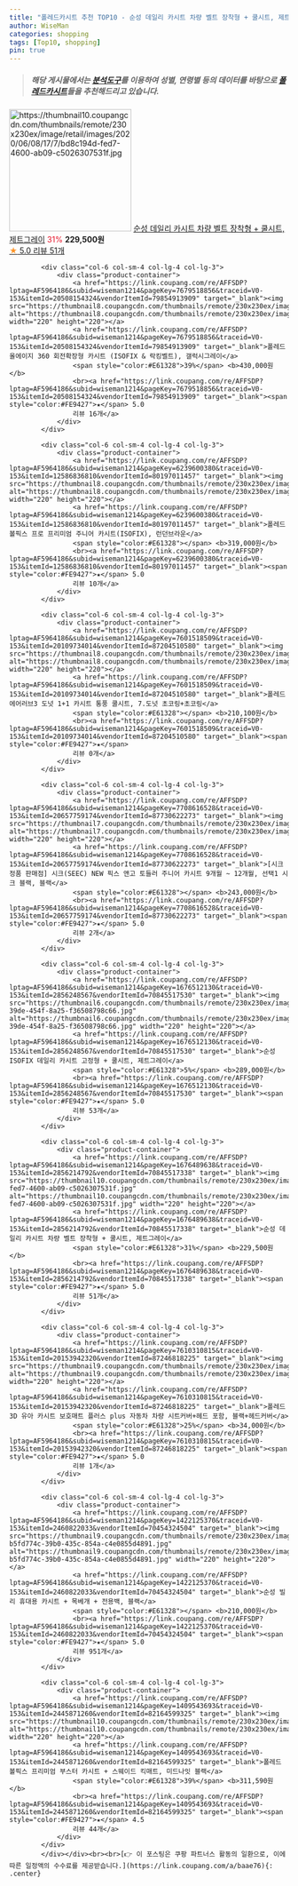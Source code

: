 ```yaml
---
title: "폴레드카시트 추천 TOP10 - 순성 데일리 카시트 차량 벨트 장착형 + 쿨시트, 제트그레이"
author: WiseMan
categories: shopping
tags: [Top10, shopping]
pin: true
---
```


> ##### 해당 게시물에서는 [**분석도구**](https://itemscout.io/)를 이용하여 **성별**, **연령별** 등의 데이터를 바탕으로 [**폴레드카시트**](https://link.coupang.com/a/baae76)들을 추천해드리고 있습니다.
<div class="container"><div class="row">
            <div class="col-6 col-sm-4 col-lg-4 col-lg-3">
                <div class="product-container">
                    <a href="https://link.coupang.com/re/AFFSDP?lptag=AF5964186&subid=wiseman1214&pageKey=1676489638&traceid=V0-153&itemId=2856214792&vendorItemId=70845517338" target="_blank"><img src="https://thumbnail10.coupangcdn.com/thumbnails/remote/230x230ex/image/retail/images/2020/06/08/17/7/bd8c194d-fed7-4600-ab09-c5026307531f.jpg" alt="https://thumbnail10.coupangcdn.com/thumbnails/remote/230x230ex/image/retail/images/2020/06/08/17/7/bd8c194d-fed7-4600-ab09-c5026307531f.jpg" width="220" height="220"></a>
                    <a href="https://link.coupang.com/re/AFFSDP?lptag=AF5964186&subid=wiseman1214&pageKey=1676489638&traceid=V0-153&itemId=2856214792&vendorItemId=70845517338" target="_blank">순성 데일리 카시트 차량 벨트 장착형 + 쿨시트, 제트그레이</a>
                    <span style="color:#E61328">31%</span> <b>229,500원</b>
                    <br><a href="https://link.coupang.com/re/AFFSDP?lptag=AF5964186&subid=wiseman1214&pageKey=1676489638&traceid=V0-153&itemId=2856214792&vendorItemId=70845517338" target="_blank"><span style="color:#FE9427">★</span> 5.0
                    리뷰 51개</a>
                </div>
            </div>
            
            <div class="col-6 col-sm-4 col-lg-4 col-lg-3">
                <div class="product-container">
                    <a href="https://link.coupang.com/re/AFFSDP?lptag=AF5964186&subid=wiseman1214&pageKey=7679518856&traceid=V0-153&itemId=20508154324&vendorItemId=79854913909" target="_blank"><img src="https://thumbnail8.coupangcdn.com/thumbnails/remote/230x230ex/image/vendor_inventory/6117/0203560cf597433dbecae8c8908c31c955b3dedeff4ceb756cc4f9f44978.png" alt="https://thumbnail8.coupangcdn.com/thumbnails/remote/230x230ex/image/vendor_inventory/6117/0203560cf597433dbecae8c8908c31c955b3dedeff4ceb756cc4f9f44978.png" width="220" height="220"></a>
                    <a href="https://link.coupang.com/re/AFFSDP?lptag=AF5964186&subid=wiseman1214&pageKey=7679518856&traceid=V0-153&itemId=20508154324&vendorItemId=79854913909" target="_blank">폴레드 올에이지 360 회전확장형 카시트 (ISOFIX & 락킹벨트), 갤럭시그레이</a>
                    <span style="color:#E61328">39%</span> <b>430,000원</b>
                    <br><a href="https://link.coupang.com/re/AFFSDP?lptag=AF5964186&subid=wiseman1214&pageKey=7679518856&traceid=V0-153&itemId=20508154324&vendorItemId=79854913909" target="_blank"><span style="color:#FE9427">★</span> 5.0
                    리뷰 16개</a>
                </div>
            </div>
            
            <div class="col-6 col-sm-4 col-lg-4 col-lg-3">
                <div class="product-container">
                    <a href="https://link.coupang.com/re/AFFSDP?lptag=AF5964186&subid=wiseman1214&pageKey=6239600380&traceid=V0-153&itemId=12586836810&vendorItemId=80197011457" target="_blank"><img src="https://thumbnail8.coupangcdn.com/thumbnails/remote/230x230ex/image/vendor_inventory/b50c/4b54a2d8a17b60469afe3e9e51573f6abf556674b7fe1ddbc1d77b23f0ef.jpg" alt="https://thumbnail8.coupangcdn.com/thumbnails/remote/230x230ex/image/vendor_inventory/b50c/4b54a2d8a17b60469afe3e9e51573f6abf556674b7fe1ddbc1d77b23f0ef.jpg" width="220" height="220"></a>
                    <a href="https://link.coupang.com/re/AFFSDP?lptag=AF5964186&subid=wiseman1214&pageKey=6239600380&traceid=V0-153&itemId=12586836810&vendorItemId=80197011457" target="_blank">폴레드 볼픽스 프로 프리미엄 주니어 카시트(ISOFIX), 런던브라운</a>
                    <span style="color:#E61328"></span> <b>319,000원</b>
                    <br><a href="https://link.coupang.com/re/AFFSDP?lptag=AF5964186&subid=wiseman1214&pageKey=6239600380&traceid=V0-153&itemId=12586836810&vendorItemId=80197011457" target="_blank"><span style="color:#FE9427">★</span> 5.0
                    리뷰 10개</a>
                </div>
            </div>
            
            <div class="col-6 col-sm-4 col-lg-4 col-lg-3">
                <div class="product-container">
                    <a href="https://link.coupang.com/re/AFFSDP?lptag=AF5964186&subid=wiseman1214&pageKey=7601518509&traceid=V0-153&itemId=20109734014&vendorItemId=87204510580" target="_blank"><img src="https://thumbnail8.coupangcdn.com/thumbnails/remote/230x230ex/image/vendor_inventory/598b/7252443850909e405c3c2baa0eb5c72a034999b31bc35d133ffb5ae7de22.jpg" alt="https://thumbnail8.coupangcdn.com/thumbnails/remote/230x230ex/image/vendor_inventory/598b/7252443850909e405c3c2baa0eb5c72a034999b31bc35d133ffb5ae7de22.jpg" width="220" height="220"></a>
                    <a href="https://link.coupang.com/re/AFFSDP?lptag=AF5964186&subid=wiseman1214&pageKey=7601518509&traceid=V0-153&itemId=20109734014&vendorItemId=87204510580" target="_blank">폴레드 에어러브3 도넛 1+1 카시트 통풍 쿨시트, 7.도넛 초코링+초코링</a>
                    <span style="color:#E61328"></span> <b>210,100원</b>
                    <br><a href="https://link.coupang.com/re/AFFSDP?lptag=AF5964186&subid=wiseman1214&pageKey=7601518509&traceid=V0-153&itemId=20109734014&vendorItemId=87204510580" target="_blank"><span style="color:#FE9427">★</span> 
                    리뷰 0개</a>
                </div>
            </div>
            
            <div class="col-6 col-sm-4 col-lg-4 col-lg-3">
                <div class="product-container">
                    <a href="https://link.coupang.com/re/AFFSDP?lptag=AF5964186&subid=wiseman1214&pageKey=7708616528&traceid=V0-153&itemId=20657759174&vendorItemId=87730622273" target="_blank"><img src="https://thumbnail7.coupangcdn.com/thumbnails/remote/230x230ex/image/vendor_inventory/f736/d931d9fb56d8996231d7a9c5374733ea65efb4d888a7e7107edba707b5d8.png" alt="https://thumbnail7.coupangcdn.com/thumbnails/remote/230x230ex/image/vendor_inventory/f736/d931d9fb56d8996231d7a9c5374733ea65efb4d888a7e7107edba707b5d8.png" width="220" height="220"></a>
                    <a href="https://link.coupang.com/re/AFFSDP?lptag=AF5964186&subid=wiseman1214&pageKey=7708616528&traceid=V0-153&itemId=20657759174&vendorItemId=87730622273" target="_blank">[시크 정품 판매점] 시크(SEEC) NEW 픽스 앤고 토들러 주니어 카시트 9개월 ~ 12개월, 선택1 시크 블랙, 블랙</a>
                    <span style="color:#E61328"></span> <b>243,000원</b>
                    <br><a href="https://link.coupang.com/re/AFFSDP?lptag=AF5964186&subid=wiseman1214&pageKey=7708616528&traceid=V0-153&itemId=20657759174&vendorItemId=87730622273" target="_blank"><span style="color:#FE9427">★</span> 5.0
                    리뷰 2개</a>
                </div>
            </div>
            
            <div class="col-6 col-sm-4 col-lg-4 col-lg-3">
                <div class="product-container">
                    <a href="https://link.coupang.com/re/AFFSDP?lptag=AF5964186&subid=wiseman1214&pageKey=1676512130&traceid=V0-153&itemId=2856248567&vendorItemId=70845517530" target="_blank"><img src="https://thumbnail6.coupangcdn.com/thumbnails/remote/230x230ex/image/retail/images/2020/06/08/17/7/74636a75-39de-454f-8a25-f36508798c66.jpg" alt="https://thumbnail6.coupangcdn.com/thumbnails/remote/230x230ex/image/retail/images/2020/06/08/17/7/74636a75-39de-454f-8a25-f36508798c66.jpg" width="220" height="220"></a>
                    <a href="https://link.coupang.com/re/AFFSDP?lptag=AF5964186&subid=wiseman1214&pageKey=1676512130&traceid=V0-153&itemId=2856248567&vendorItemId=70845517530" target="_blank">순성 ISOFIX 데일리 카시트 고정형 + 쿨시트, 제트그레이</a>
                    <span style="color:#E61328">5%</span> <b>289,000원</b>
                    <br><a href="https://link.coupang.com/re/AFFSDP?lptag=AF5964186&subid=wiseman1214&pageKey=1676512130&traceid=V0-153&itemId=2856248567&vendorItemId=70845517530" target="_blank"><span style="color:#FE9427">★</span> 5.0
                    리뷰 53개</a>
                </div>
            </div>
            
            <div class="col-6 col-sm-4 col-lg-4 col-lg-3">
                <div class="product-container">
                    <a href="https://link.coupang.com/re/AFFSDP?lptag=AF5964186&subid=wiseman1214&pageKey=1676489638&traceid=V0-153&itemId=2856214792&vendorItemId=70845517338" target="_blank"><img src="https://thumbnail10.coupangcdn.com/thumbnails/remote/230x230ex/image/retail/images/2020/06/08/17/7/bd8c194d-fed7-4600-ab09-c5026307531f.jpg" alt="https://thumbnail10.coupangcdn.com/thumbnails/remote/230x230ex/image/retail/images/2020/06/08/17/7/bd8c194d-fed7-4600-ab09-c5026307531f.jpg" width="220" height="220"></a>
                    <a href="https://link.coupang.com/re/AFFSDP?lptag=AF5964186&subid=wiseman1214&pageKey=1676489638&traceid=V0-153&itemId=2856214792&vendorItemId=70845517338" target="_blank">순성 데일리 카시트 차량 벨트 장착형 + 쿨시트, 제트그레이</a>
                    <span style="color:#E61328">31%</span> <b>229,500원</b>
                    <br><a href="https://link.coupang.com/re/AFFSDP?lptag=AF5964186&subid=wiseman1214&pageKey=1676489638&traceid=V0-153&itemId=2856214792&vendorItemId=70845517338" target="_blank"><span style="color:#FE9427">★</span> 5.0
                    리뷰 51개</a>
                </div>
            </div>
            
            <div class="col-6 col-sm-4 col-lg-4 col-lg-3">
                <div class="product-container">
                    <a href="https://link.coupang.com/re/AFFSDP?lptag=AF5964186&subid=wiseman1214&pageKey=7610310815&traceid=V0-153&itemId=20153942320&vendorItemId=87246818225" target="_blank"><img src="https://thumbnail9.coupangcdn.com/thumbnails/remote/230x230ex/image/vendor_inventory/ac71/0b711cee2e936b9dcc46961c6fb9b677d2455009b5dc267dc797f3007a62.jpg" alt="https://thumbnail9.coupangcdn.com/thumbnails/remote/230x230ex/image/vendor_inventory/ac71/0b711cee2e936b9dcc46961c6fb9b677d2455009b5dc267dc797f3007a62.jpg" width="220" height="220"></a>
                    <a href="https://link.coupang.com/re/AFFSDP?lptag=AF5964186&subid=wiseman1214&pageKey=7610310815&traceid=V0-153&itemId=20153942320&vendorItemId=87246818225" target="_blank">폴레드 3D 유아 카시트 보호매트 플러스 plus 자동차 차량 시트커버+헤드 포함, 블랙+헤드커버</a>
                    <span style="color:#E61328">25%</span> <b>34,000원</b>
                    <br><a href="https://link.coupang.com/re/AFFSDP?lptag=AF5964186&subid=wiseman1214&pageKey=7610310815&traceid=V0-153&itemId=20153942320&vendorItemId=87246818225" target="_blank"><span style="color:#FE9427">★</span> 5.0
                    리뷰 1개</a>
                </div>
            </div>
            
            <div class="col-6 col-sm-4 col-lg-4 col-lg-3">
                <div class="product-container">
                    <a href="https://link.coupang.com/re/AFFSDP?lptag=AF5964186&subid=wiseman1214&pageKey=1422125370&traceid=V0-153&itemId=2460822033&vendorItemId=70454324504" target="_blank"><img src="https://thumbnail9.coupangcdn.com/thumbnails/remote/230x230ex/image/retail/images/3787692708499-b5fd774c-39b0-435c-854a-c4e0855d4891.jpg" alt="https://thumbnail9.coupangcdn.com/thumbnails/remote/230x230ex/image/retail/images/3787692708499-b5fd774c-39b0-435c-854a-c4e0855d4891.jpg" width="220" height="220"></a>
                    <a href="https://link.coupang.com/re/AFFSDP?lptag=AF5964186&subid=wiseman1214&pageKey=1422125370&traceid=V0-153&itemId=2460822033&vendorItemId=70454324504" target="_blank">순성 빌리 휴대용 카시트 + 목베개 + 전용백, 블랙</a>
                    <span style="color:#E61328"></span> <b>210,000원</b>
                    <br><a href="https://link.coupang.com/re/AFFSDP?lptag=AF5964186&subid=wiseman1214&pageKey=1422125370&traceid=V0-153&itemId=2460822033&vendorItemId=70454324504" target="_blank"><span style="color:#FE9427">★</span> 5.0
                    리뷰 951개</a>
                </div>
            </div>
            
            <div class="col-6 col-sm-4 col-lg-4 col-lg-3">
                <div class="product-container">
                    <a href="https://link.coupang.com/re/AFFSDP?lptag=AF5964186&subid=wiseman1214&pageKey=1409543693&traceid=V0-153&itemId=2445871260&vendorItemId=82164599325" target="_blank"><img src="https://thumbnail10.coupangcdn.com/thumbnails/remote/230x230ex/image/vendor_inventory/1e02/fd1d6e5a1bab135c63c3c7c5531eb96246c9179fec8b76d6b73153cf2526.jpg" alt="https://thumbnail10.coupangcdn.com/thumbnails/remote/230x230ex/image/vendor_inventory/1e02/fd1d6e5a1bab135c63c3c7c5531eb96246c9179fec8b76d6b73153cf2526.jpg" width="220" height="220"></a>
                    <a href="https://link.coupang.com/re/AFFSDP?lptag=AF5964186&subid=wiseman1214&pageKey=1409543693&traceid=V0-153&itemId=2445871260&vendorItemId=82164599325" target="_blank">폴레드 볼픽스 프리미엄 부스터 카시트 + 스웨이드 킥매트, 미드나잇 블랙</a>
                    <span style="color:#E61328">39%</span> <b>311,590원</b>
                    <br><a href="https://link.coupang.com/re/AFFSDP?lptag=AF5964186&subid=wiseman1214&pageKey=1409543693&traceid=V0-153&itemId=2445871260&vendorItemId=82164599325" target="_blank"><span style="color:#FE9427">★</span> 4.5
                    리뷰 44개</a>
                </div>
            </div>
            </div></div><br><br>[👉 이 포스팅은 쿠팡 파트너스 활동의 일환으로, 이에 따른 일정액의 수수료를 제공받습니다.](https://link.coupang.com/a/baae76){: .center}